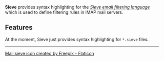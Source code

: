 <!--
🎈 Include a brief description of the features your syntax extension provides. For example:
-->

**Sieve** provides syntax highlighting for the [*Sieve email filtering language*](https://datatracker.ietf.org/doc/html/rfc5228) which is used to define filtering rules in IMAP mail servers.

## Features

At the moment, Sieve just provides syntax highlighting for `*.sieve` files.

<hr>
<a href="https://www.flaticon.com/free-icons/filter" title="filter icons">Mail sieve icon created by Freepik - Flaticon</a>
